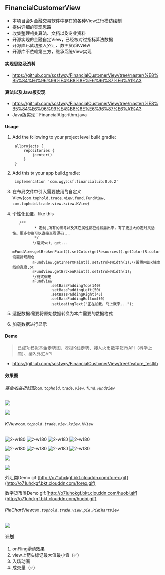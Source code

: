 ## FinancialCustomerView
* 本项目会对金融交易软件中存在的各种View进行模仿绘制
* 提供详细的实现思路
* 收集整理相关算法、文档以及专业资料
* 开源实现的金融自定View，已经核对过指标算法数据
* 开源库已成功接入外汇、数字货币KView
* 开源库不依赖第三方，继承系统View实现

#### 实现思路及资料
* https://github.com/scsfwgy/FinancialCustomerView/tree/master/%E8%B5%84%E6%96%99%E4%B8%8E%E6%96%87%E6%A1%A3

#### 算法以及Java版实现
* https://github.com/scsfwgy/FinancialCustomerView/tree/master/%E8%B5%84%E6%96%99%E4%B8%8E%E6%96%87%E6%A1%A3
* Java版实现：FinancialAlgorithm.java

#### Usage

1. Add the following to your project level build.gradle:

        allprojects {
        	repositories {
        		jcenter()
        	}
        }
        
2. Add this to your app build.gradle:

        implementation 'com.wgyscsf:financialLib:0.0.2'

3. 在布局文件中引入需要使用的自定义View(`com.tophold.trade.view.fund.FundView`、`com.tophold.trade.view.kview.KView`)
4. 个性化设置，like this

          /**
                 * 定制,所有的画笔以及其它属性都已经暴露出来，有了更加大的定时灵活性。更多参数可以直接查看源码...
                 */
                //常规set、get...
                mFundView.getBrokenPaint().setColor(getResources().getColor(R.color.colorAccent));//设置折现颜色
                mFundView.getInnerXPaint().setStrokeWidth(1);//设置内部x轴虚线的宽度,px
                mFundView.getBrokenPaint().setStrokeWidth(1);
                //链式调用
                mFundView
                        .setBasePaddingTop(140)
                        .setBasePaddingLeft(50)
                        .setBasePaddingRight(40)
                        .setBasePaddingBottom(30)
                        .setLoadingText("正在加载，马上就来...");


5. 适配数据:需要将原始数据转换为本库需要的数据格式
6. 加载数据进行显示


#### Demo
>  已成功模拟基金走势图、模拟K线走势、接入火币数字货币API（科学上网）、接入外汇API

* https://github.com/scsfwgy/FinancialCustomerView/tree/feature_testlib

#### 效果图

###### 基金收益折线图`com.tophold.trade.view.fund.FundView`

![](https://github.com/scsfwgy/FinancialCustomerView/blob/master/img/v1.1_img_nopress.png?raw=true)

![](https://github.com/scsfwgy/FinancialCustomerView/blob/master/img/v1.1_img_press.png?raw=true)

###### KView`com.tophold.trade.view.kview.KView`

![2-w180](http://o71uhokgf.bkt.clouddn.com/1.png?imageMogr2/thumbnail/!25p)
![2-w180](http://o71uhokgf.bkt.clouddn.com/2.png?imageMogr2/thumbnail/!25p)
![2-w180](http://o71uhokgf.bkt.clouddn.com/3.png?imageMogr2/thumbnail/!25p)
![2-w180](http://o71uhokgf.bkt.clouddn.com/4.png?imageMogr2/thumbnail/!25p)

![2-w180](http://o71uhokgf.bkt.clouddn.com/5.png?imageMogr2/thumbnail/!25p)
![2-w180](http://o71uhokgf.bkt.clouddn.com/6.png?imageMogr2/thumbnail/!25p)
![2-w180](http://o71uhokgf.bkt.clouddn.com/7.png?imageMogr2/thumbnail/!25p)
![2-w180](http://o71uhokgf.bkt.clouddn.com/8.png?imageMogr2/thumbnail/!25p)

![](https://raw.githubusercontent.com/Tophold/FinancialCustomerView/master/img/vol_huobi_eos.png)

![](https://raw.githubusercontent.com/Tophold/FinancialCustomerView/master/img/vol_huobi_eos_press.png)



外汇类Demo gif:[http://o71uhokgf.bkt.clouddn.com/forex.gif](http://o71uhokgf.bkt.clouddn.com/forex.gif)

数字货币类Demo gif:[http://o71uhokgf.bkt.clouddn.com/huobi.gif](http://o71uhokgf.bkt.clouddn.com/huobi.gif)

###### PieChartView`com.tophold.trade.view.pie.PieChartView`

![](http://o71uhokgf.bkt.clouddn.com/15318159501817.jpg)

#### 计划
1. onFling滑动效果
2. view上箭头标记最大值最小值（✅）
3. 入场动画
4. 成交量（✅）

